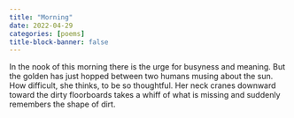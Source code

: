 ```yaml
---
title: "Morning"
date: 2022-04-29
categories: [poems]
title-block-banner: false
---
```

In the nook of this morning
there is the urge for busyness
and meaning. But the golden
has just hopped between
two humans musing
about the sun. How difficult,
she thinks, to be so thoughtful.
Her neck cranes downward
toward the dirty floorboards
takes a whiff
of what is missing
and suddenly remembers
the shape of dirt.
